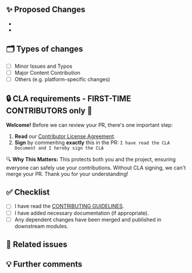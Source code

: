 ## ✨ Proposed Changes

<!-- Describe your changes to communicate to the maintainers why we should accept this pull request. If it fixes a bug or resolves a feature request, be sure to link to that issue.-->

-
-

## 🗂️ Types of changes

<!-- Please put an x in the boxes related to your change (i.e. [x]).-->

- [ ] Minor Issues and Typos
- [ ] Major Content Contribution
- [ ] Others (e.g. platform-specific changes)

## 🔒 CLA requirements - FIRST-TIME CONTRIBUTORS only 📝

**Welcome!** Before we can review your PR, there's one important step:

1. **Read** our [Contributor License Agreement](https://github.com/kaiachain/kaia-docs/blob/main/.github/CLA.md).
2. **Sign** by commenting **exactly** this in the PR: ```I have read the CLA Document and I hereby sign the CLA```

🔍 **Why This Matters:** This protects both you and the project, ensuring everyone can safely use your contributions. Without CLA signing, we can't merge your PR. Thank you for your understanding!

## ✅ Checklist

<!-- Put an x in the boxes that apply. You can also fill these out after creating the PR. If you're unsure about any of them, don't hesitate to reach out. We're here to help! This is simply a reminder of what we are going to look for before merging your code. -->

- [ ] I have read the [CONTRIBUTING GUIDELINES](https://github.com/kaiachain/kaia-docs/blob/main/CONTRIBUTING.md).
- [ ] I have added necessary documentation (if appropriate).
- [ ] Any dependent changes have been merged and published in downstream modules.

## 📌 Related issues

<!-- Please leave the issue numbers or links related to this PR here something like `Fixes #1234` or `Related to #1234`. -->


## 💡 Further comments

<!-- If this is a relatively large content contribution, kick off the discussion by explaining why you would suggest the content contribution, etc... -->